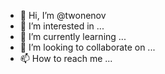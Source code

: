 - 👋 Hi, I’m @twonenov
- 👀 I’m interested in ...
- 🌱 I’m currently learning ...
- 💞️ I’m looking to collaborate on ...
- 📫 How to reach me ...

<!---
twonenov/twonenov is a ✨ special ✨ repository because its `README.md` (this file) appears on your GitHub profile.
You can click the Preview link to take a look at your changes.
--->
